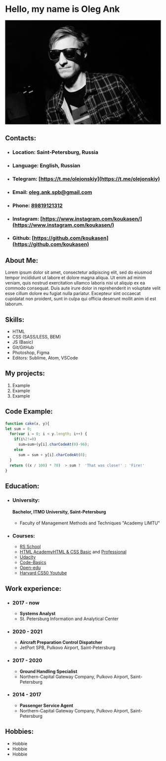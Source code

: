 # Hello, my name is __Oleg Ank__
![Oleg's Photo](/photo-personal.jpg)
## Contacts:
* ### Location: Saint-Petersburg, Russia
* ### Language: English, Russian
* ### Telegram: [https://t.me/olejonskiy](https://t.me/olejonskiy)
* ### Email: [oleg.ank.spb@gmail.com](oleg.ank.spb@gmail.com)
* ### Phone: [89819121312](89819121312)
* ### Instagram: [https://www.instagram.com/koukasen/](https://www.instagram.com/koukasen/)
* ### Github: [https://github.com/koukasen](https://github.com/koukasen)
## About Me:
Lorem ipsum dolor sit amet, consectetur adipiscing elit, sed do eiusmod tempor incididunt ut labore et dolore magna aliqua. Ut enim ad minim veniam, quis nostrud exercitation ullamco laboris nisi ut aliquip ex ea commodo consequat. Duis aute irure dolor in reprehenderit in voluptate velit esse cillum dolore eu fugiat nulla pariatur. Excepteur sint occaecat cupidatat non proident, sunt in culpa qui officia deserunt mollit anim id est laborum.
## Skills:
* HTML
* CSS (SASS/LESS, BEM)
* JS (Basic)
* Git/GitHub
* Photoshop, Figma
* Editors: Sublime, Atom, VSCode
## My projects:
1. Example
1. Example
1. Example
## Code Example:
```javascript
function cake(x, y){
let sum = 0;
  for(var i = 0; i < y.length; i++) {
    if(i%2!=0)
      sum=sum+(y[i].charCodeAt(0)-96);
    else
      sum = sum + y[i].charCodeAt(0);
  }
  return ((x / 100) * 70)  > sum ?  'That was close!' : 'Fire!'
}
```
## Education:
* ### University: 
  #### Bachelor, ITMO University, Saint-Petersburg
  * Faculty of Management Methods and Techniques "Academy LIMTU" 
* ### Courses:
  * [RS School](https://rs.school/)
  * [HTML Academy](https://htmlacademy.ru/study)[HTML & CSS Basic](https://assets.htmlacademy.ru/certificates/intensive/43/94673.pdf?1512437263&_ga=2.43520224.479070616.1629986779-911204491.1629796651) and [Professional](https://assets.htmlacademy.ru/certificates/intensive/157/94673.pdf?1595825873&_ga=2.55605870.479070616.1629986779-911204491.1629796651) 
  * [Udacity](https://www.udacity.com/)
  * [Code-Basics](https://ru.code-basics.com/)
  * [Open-edu](https://openedu.ru/)
  * [Harvard CS50 Youtube](https://www.youtube.com/channel/UCcabW7890RKJzL968QWEykA)
## Work experience:
* ### 2017 - now 
  * __Systems Analyst__
  * St. Petersburg Information and Analytical Center
* ### 2020 - 2021 
  * __Aircraft Preparation Control Dispatcher__
  * JetPort SPB, Pulkovo Airport, Saint-Petersburg
* ### 2017 - 2020 
  * __Ground Handling Specialist__
  * Northern-Capital Gateway Company, Pulkovo Airport, Saint-Petersburg
* ### 2014 - 2017 
  * __Passenger Service Agent__
  * Northern-Capital Gateway Company, Pulkovo Airport, Saint-Petersburg
## Hobbies:
* Hobbie 
* Hobbie
* Hobbie





